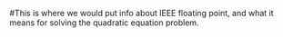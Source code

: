 #This is where we would put info about IEEE floating point, and what it means for solving the quadratic equation problem.

